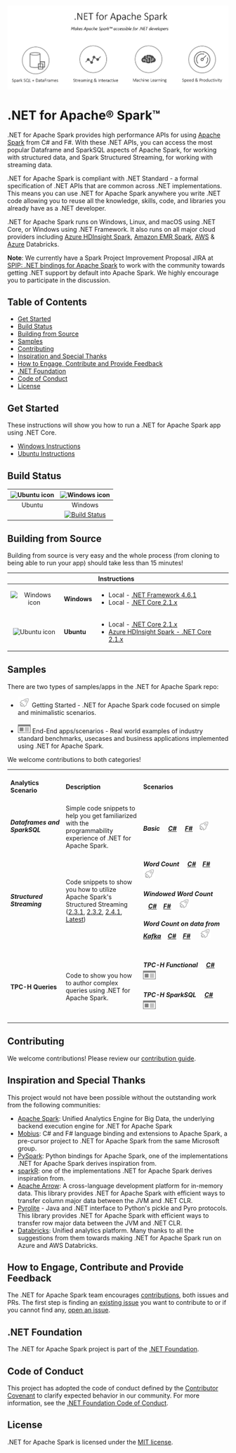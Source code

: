 ![Icon](docs/img/dotnetsparklogo-6.png)

# .NET for Apache® Spark™

.NET for Apache Spark provides high performance APIs for using [Apache Spark](https://spark.apache.org/) from C# and F#. With these .NET APIs, you can access the most popular Dataframe and SparkSQL aspects of Apache Spark, for working with structured data, and Spark Structured Streaming, for working with streaming data. 

.NET for Apache Spark is compliant with .NET Standard - a formal specification of .NET APIs that are common across .NET implementations. This means you can use .NET for Apache Spark anywhere you write .NET code allowing you to reuse all the knowledge, skills, code, and libraries you already have as a .NET developer. 

.NET for Apache Spark runs on Windows, Linux, and macOS using .NET Core, or Windows using .NET Framework. It also runs on all major cloud providers including [Azure HDInsight Spark](deployment/README.md#azure-hdinsight-spark), [Amazon EMR Spark](deployment/README.md#amazon-emr-spark), [AWS](deployment/README.md#databricks) & [Azure](deployment/README.md#databricks) Databricks.

**Note**: We currently have a Spark Project Improvement Proposal JIRA at [SPIP: .NET bindings for Apache Spark](https://issues.apache.org/jira/browse/SPARK-27006) to work with the community towards getting .NET support by default into Apache Spark. We highly encourage you to participate in the discussion. 

## Table of Contents

- [Get Started](#get-started)
- [Build Status](#build-status)
- [Building from Source](#building-from-source)
- [Samples](#samples)
- [Contributing](#contributing)
- [Inspiration and Special Thanks](#inspiration-and-special-thanks)
- [How to Engage, Contribute and Provide Feedback](#how-to-engage-contribute-and-provide-feedback)
- [.NET Foundation](#net-foundation)
- [Code of Conduct](#code-of-conduct)
- [License](#license)

## Get Started
These instructions will show you how to run a .NET for Apache Spark app using .NET Core.
- [Windows Instructions](docs/getting-started/windows-instructions.md)
- [Ubuntu Instructions](docs/getting-started/ubuntu-instructions.md)

## Build Status

| ![Ubuntu icon](docs/img/ubuntu-icon-32.png) | ![Windows icon](docs/img/windows-icon-32.png) |
| :---:         |          :---: |
| Ubuntu | Windows |
| | [![Build Status](https://dnceng.visualstudio.com/public/_apis/build/status/dotnet.spark?branchName=master)](https://dev.azure.com/dnceng/public/_build?definitionId=459&branchName=master)|

## Building from Source

Building from source is very easy and the whole process (from cloning to being able to run your app) should take less than 15 minutes!

| |  | Instructions |
| :---: | :---         |      :--- |
| ![Windows icon](docs/img/windows-icon-32.png) | **Windows**    | <ul><li>Local - [.NET Framework 4.6.1](docs/building/windows-instructions.md#using-visual-studio-for-net-framework-461)</li><li>Local - [.NET Core 2.1.x](docs/building/windows-instructions.md#using-net-core-cli-for-net-core-21x)</li><ul>    |
| ![Ubuntu icon](docs/img/ubuntu-icon-32.png) | **Ubuntu**     | <ul><li>Local - [.NET Core 2.1.x](docs/building/ubuntu-instructions.md)</li><li>[Azure HDInsight Spark - .NET Core 2.1.x](deployment/README.md)</li></ul>      |

<a name="samples"></a>
## Samples

There are two types of samples/apps in the .NET for Apache Spark repo:

* ![Icon](docs/img/app-type-getting-started.png) Getting Started - .NET for Apache Spark code focused on simple and minimalistic scenarios.

* ![Icon](docs/img/app-type-e2e.png)  End-End apps/scenarios - Real world examples of industry standard benchmarks, usecases and business applications implemented using .NET for Apache Spark. 

We welcome contributions to both categories!

<table>
 <tr>
   <td width="25%">
      <h4><b>Analytics Scenario</b></h4>
  </td>
  <td>
      <h4 width="35%"><b>Description</b></h4>
  </td>
  <td>
      <h4><b>Scenarios</b></h4>
  </td>
 </tr>
 <tr>
   <td width="25%">
      <h5>Dataframes and SparkSQL</h5>
  </td>
  <td width="35%">
  Simple code snippets to help you get familiarized with the programmability experience of .NET for Apache Spark.
  </td>
    <td>
      <h5>Basic &nbsp;&nbsp;&nbsp;
      <a href="examples/Microsoft.Spark.CSharp.Examples/Sql/Basic.cs">C#</a> &nbsp; &nbsp; <a href="examples/Microsoft.Spark.FSharp.Examples/Sql/Basic.fs">F#</a>&nbsp;&nbsp;&nbsp;<a href="#"><img src="docs/img/app-type-getting-started.png" alt="Getting started icon"></a></h5>
  </td>
 </tr>
 <tr>
   <td width="25%">
      <h5>Structured Streaming</h5>
  </td>
  <td width="35%">
      Code snippets to show you how to utilize Apache Spark's Structured Streaming (<a href="https://spark.apache.org/docs/2.3.1/structured-streaming-programming-guide.html">2.3.1</a>, <a href="https://spark.apache.org/docs/2.3.2/structured-streaming-programming-guide.html">2.3.2</a>, <a href="https://spark.apache.org/docs/2.4.1/structured-streaming-programming-guide.html">2.4.1</a>, <a href="https://spark.apache.org/docs/latest/structured-streaming-programming-guide.html">Latest</a>)
  </td>
  <td>
      <h5>Word Count &nbsp;&nbsp;&nbsp;
      <a href="examples/Microsoft.Spark.CSharp.Examples/Sql/Streaming/StructuredNetworkWordCount.cs">C#</a> &nbsp;&nbsp;&nbsp;<a href="examples/Microsoft.Spark.FSharp.Examples/Sql/Streaming/StructuredNetworkWordCount.fs">F#</a> &nbsp;&nbsp;&nbsp;<a href="#"><img src="docs/img/app-type-getting-started.png" alt="Getting started icon"></a></h5>
      <h5>Windowed Word Count &nbsp;&nbsp;&nbsp;<a href="examples/Microsoft.Spark.CSharp.Examples/Sql/Streaming/StructuredNetworkWordCountWindowed.cs">C#</a> &nbsp; &nbsp;<a href="examples/Microsoft.Spark.FSharp.Examples/Sql/Streaming/StructuredNetworkWordCountWindowed.fs">F#</a> &nbsp;&nbsp;&nbsp;<a href="#"><img src="docs/img/app-type-getting-started.png" alt="Getting started icon"></a></h5>      
      <h5>Word Count on data from <a href="https://kafka.apache.org/">Kafka</a> &nbsp;&nbsp;&nbsp;<a href="examples/Microsoft.Spark.CSharp.Examples/Sql/Streaming/StructuredKafkaWordCount.cs">C#</a> &nbsp;&nbsp;&nbsp;<a href="examples/Microsoft.Spark.FSharp.Examples/Sql/Streaming/StructuredKafkaWordCount.fs">F#</a> &nbsp; &nbsp;&nbsp;<a href="#"><img src="docs/img/app-type-getting-started.png" alt="Getting started icon"></a></h5>
  </td>
 </tr>
 <tr>
   <td width="25%">
      <h4>TPC-H Queries</h4>
  </td>
  <td width="35%">
  Code to show you how to author complex queries using .NET for Apache Spark.
  </td>
  <td>
      <h5>TPC-H Functional &nbsp;&nbsp;&nbsp;
      <a href="benchmark/csharp/Tpch/TpchFunctionalQueries.cs">C#</a> &nbsp;&nbsp;&nbsp;<a href="#"><img src="docs/img/app-type-e2e.png" alt="End-to-end app icon"></a></h5>
      <h5>TPC-H SparkSQL &nbsp;&nbsp;&nbsp;
      <a href="benchmark/csharp/Tpch/TpchSqlQueries.cs">C#</a>  &nbsp;&nbsp;&nbsp;<a href="#"><img src="docs/img/app-type-e2e.png" alt="End-to-end app icon"></a></h5>
  </td>
</tr>
 </tr> 
 </table>

## Contributing

We welcome contributions! Please review our [contribution guide](CONTRIBUTING.md).

## Inspiration and Special Thanks

This project would not have been possible without the outstanding work from the following communities:

- [Apache Spark](https://spark.apache.org/): Unified Analytics Engine for Big Data, the underlying backend execution engine for .NET for Apache Spark
- [Mobius](https://github.com/Microsoft/Mobius): C# and F# language binding and extensions to Apache Spark, a pre-cursor project to .NET for Apache Spark from the same Microsoft group.
- [PySpark](https://spark.apache.org/docs/latest/api/python/index.html): Python bindings for Apache Spark, one of the implementations .NET for Apache Spark derives inspiration from. 
- [sparkR](https://spark.apache.org/docs/latest/sparkr.html): one of the implementations .NET for Apache Spark derives inspiration from.
- [Apache Arrow](https://arrow.apache.org/): A cross-language development platform for in-memory data. This library provides .NET for Apache Spark with efficient ways to transfer column major data between the JVM and .NET CLR.
- [Pyrolite](https://github.com/irmen/Pyrolite) - Java and .NET interface to Python's pickle and Pyro protocols. This library provides .NET for Apache Spark with efficient ways to transfer row major data between the JVM and .NET CLR. 
- [Databricks](https://databricks.com/): Unified analytics platform. Many thanks to all the suggestions from them towards making .NET for Apache Spark run on Azure and AWS Databricks.

## How to Engage, Contribute and Provide Feedback

The .NET for Apache Spark team encourages [contributions](docs/contributing.md), both issues and PRs. The first step is finding an [existing issue](https://github.com/dotnet/spark/issues) you want to contribute to or if you cannot find any, [open an issue](https://github.com/dotnet/spark/issues?utf8=%E2%9C%93&q=is%3Aissue+is%3Aopen+).

## .NET Foundation

The .NET for Apache Spark project is part of the [.NET Foundation](http://www.dotnetfoundation.org).

## Code of Conduct

This project has adopted the code of conduct defined by the [Contributor Covenant](https://contributor-covenant.org/)
to clarify expected behavior in our community.
For more information, see the [.NET Foundation Code of Conduct](https://dotnetfoundation.org/code-of-conduct).

<a name="license"></a>
## License

.NET for Apache Spark is licensed under the [MIT license](LICENSE).
